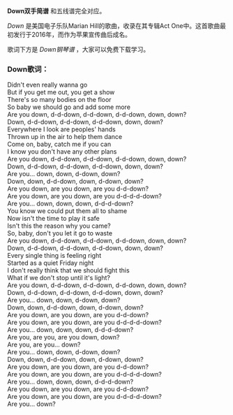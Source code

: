 

**Down双手简谱** 和五线谱完全对应。

_Down_ 是美国电子乐队Marian Hill的歌曲，收录在其专辑Act One中。这首歌曲最初发行于2016年，而作为苹果宣传曲后成名。

歌词下方是 _Down钢琴谱_ ，大家可以免费下载学习。

### Down歌词：

Didn't even really wanna go  
But if you get me out, you get a show  
There's so many bodies on the floor  
So baby we should go and add some more  
Are you down, d-d-down, d-d-down, d-d-down, down, down?  
Down, d-d-down, d-d-down, d-d-down, down, down?  
Everywhere I look are peoples' hands  
Thrown up in the air to help them dance  
Come on, baby, catch me if you can  
I know you don't have any other plans  
Are you down, d-d-down, d-d-down, d-d-down, down, down?  
Down, d-d-down, d-d-down, d-d-down, down, down?  
Are you... down, down, d-down, down?  
Down, down, d-d-down, down, d-down, down?  
Are you down, are you down, are you d-d-down?  
Are you down, are you down, are you d-d-d-d-down?  
Are you... down, down, down, d-d-d-down?  
You know we could put them all to shame  
Now isn't the time to play it safe  
Isn't this the reason why you came?  
So, baby, don't you let it go to waste  
Are you down, d-d-down, d-d-down, d-d-down, down, down?  
Down, d-d-down, d-d-down, d-d-down, down, down?  
Every single thing is feeling right  
Started as a quiet Friday night  
I don't really think that we should fight this  
What if we don't stop until it's light?  
Are you down, d-d-down, d-d-down, d-d-down, down, down?  
Down, d-d-down, d-d-down, d-d-down, down, down?  
Are you... down, down, d-down, down?  
Down, down, d-d-down, down, d-down, down?  
Are you down, are you down, are you d-d-down?  
Are you down, are you down, are you d-d-d-d-down?  
Are you... down, down, down, d-d-d-down?  
Are you, are you, are you down, down?  
Are you, are you... down?  
Are you... down, down, d-down, down?  
Down, down, d-d-down, down, d-down, down?  
Are you down, are you down, are you d-d-down?  
Are you down, are you down, are you d-d-d-d-down?  
Are you... down, down, down, d-d-d-down?  
Are you down, are you down, are you d-d-down?  
Are you down, are you down, are you d-d-d-d-down?  
Are you... down?

